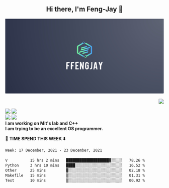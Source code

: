 <h2 align="center"> Hi there, I'm Feng-Jay 👋 </h2>  

![](https://github.com/Feng-Jay/DataStruct/blob/master/Image/1.png)  

<img align="right" src="https://github-readme-stats.vercel.app/api?username=Feng-Jay&show_icons=true&icon_color=CE1D2D&text_color=718096&bg_color=ffffff&hide_title=true" />


&emsp;

![](https://visitor-badge.glitch.me/badge?page_id=Feng-Jay.readme)
![](https://img.shields.io/badge/Concentrate-Cpp-blue)  
![](https://img.shields.io/badge/Rust-primer-orange)
![](https://img.shields.io/badge/Target-OS-9cf)  
**I am working on Mit's lab and C++**  
**I am trying to be an excellent OS programmer.**  


📘 **TIME SPEND THIS WEEK ⬇️**
<!--START_SECTION:waka-->
```text
Week: 17 December, 2021 - 23 December, 2021

V          15 hrs 2 mins   ███████████████████▓░░░░░   78.26 % 
Python     3 hrs 10 mins   ████░░░░░░░░░░░░░░░░░░░░░   16.52 % 
Other      25 mins         ▓░░░░░░░░░░░░░░░░░░░░░░░░   02.18 % 
Makefile   15 mins         ▒░░░░░░░░░░░░░░░░░░░░░░░░   01.31 % 
Text       10 mins         ▒░░░░░░░░░░░░░░░░░░░░░░░░   00.92 % 
```
<!--END_SECTION:waka-->
